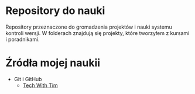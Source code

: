# Repository do nauki
Repository przeznaczone do gromadzenia projektów i nauki systemu kontroli wersji. W folderach znajdują się projekty, które tworzyłem z kursami i poradnikami.

# Źródła mojej naukii
- Git i GitHub
    - [Tech With Tim](https://www.youtube.com/watch?v=DVRQoVRzMIY&t)
